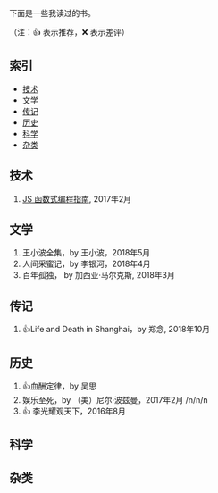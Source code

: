 下面是一些我读过的书。

（注：:+1: 表示推荐，:x: 表示差评）

## 索引
- [技术](#技术)
- [文学](#文学)
- [传记](#传记)
- [历史](#历史)
- [科学](#科学)
- [杂类](#杂类)

## 技术

1. [JS 函数式编程指南](https://github.com/llh911001/mostly-adequate-guide-chinese), 2017年2月

## 文学

1. 王小波全集，by 王小波，2018年5月
1. 人间采蜜记，by 李银河，2018年4月
1. 百年孤独， by 加西亚·马尔克斯, 2018年3月

## 传记

1. :+1:Life and Death in Shanghai，by 郑念, 2018年10月


## 历史

1. :+1:血酬定律，by 吴思
1. 娱乐至死，by （美）尼尔·波兹曼，2017年2月
/n/n/n
1. :+1: 李光耀观天下，2016年8月

## 科学



## 杂类
